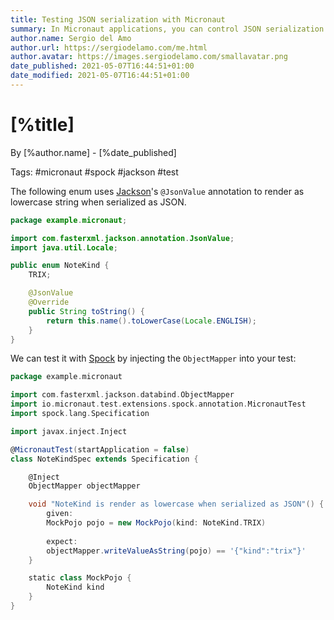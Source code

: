 ```yaml
---
title: Testing JSON serialization with Micronaut
summary: In Micronaut applications, you can control JSON serialization with Jackson annotations. Inject ObjectMapper into your tests to verify it.
author.name: Sergio del Amo
author.url: https://sergiodelamo.com/me.html
author.avatar: https://images.sergiodelamo.com/smallavatar.png 
date_published: 2021-05-07T16:44:51+01:00
date_modified: 2021-05-07T16:44:51+01:00
---
```


# [%title]

By [%author.name] - [%date_published]

Tags: #micronaut #spock #jackson #test

The following enum uses [Jackson](https://github.com/FasterXML/jackson)'s `@JsonValue` annotation to render as lowercase string when serialized as JSON.

```java
package example.micronaut;

import com.fasterxml.jackson.annotation.JsonValue;
import java.util.Locale;

public enum NoteKind {
	TRIX;

	@JsonValue
	@Override
	public String toString() {
		return this.name().toLowerCase(Locale.ENGLISH);
	}
}
```

We can test it with [Spock](https://spockframework.org) by injecting the `ObjectMapper` into your test:

```groovy
package example.micronaut

import com.fasterxml.jackson.databind.ObjectMapper
import io.micronaut.test.extensions.spock.annotation.MicronautTest
import spock.lang.Specification

import javax.inject.Inject

@MicronautTest(startApplication = false)
class NoteKindSpec extends Specification {

	@Inject
	ObjectMapper objectMapper

	void "NoteKind is render as lowercase when serialized as JSON"() {
		given:
		MockPojo pojo = new MockPojo(kind: NoteKind.TRIX)
		
		expect:
		objectMapper.writeValueAsString(pojo) == '{"kind":"trix"}'
	}

	static class MockPojo {
		NoteKind kind
	}
}
```